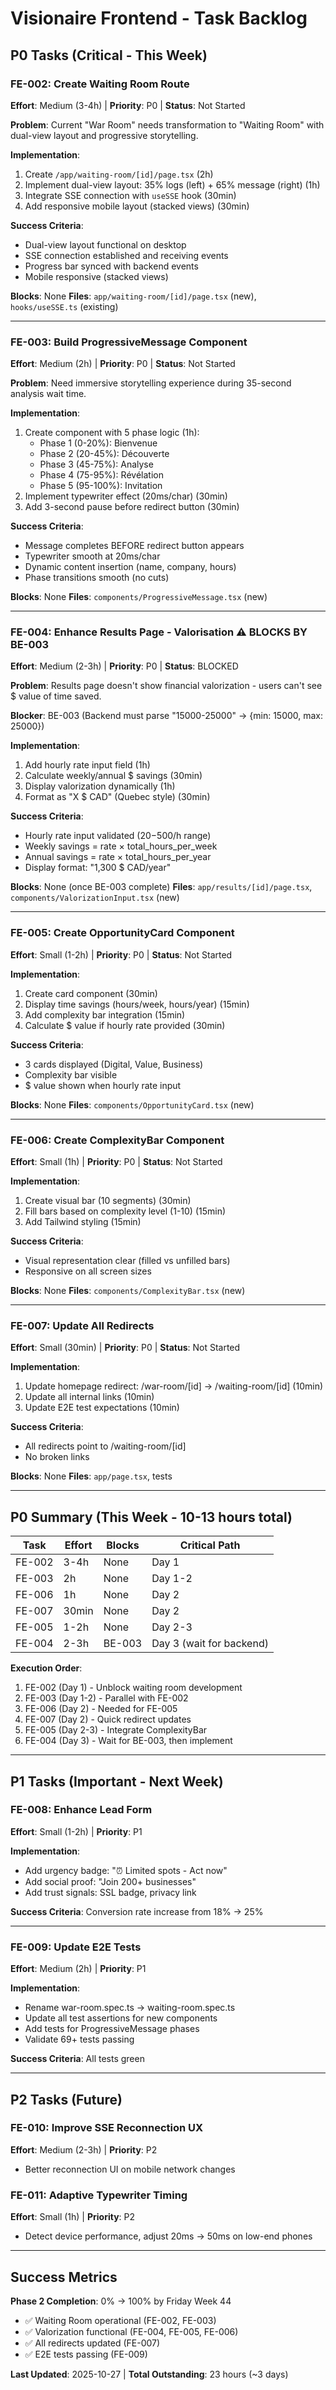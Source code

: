 # Visionaire Frontend - Task Backlog

## P0 Tasks (Critical - This Week)

### FE-002: Create Waiting Room Route
**Effort**: Medium (3-4h) | **Priority**: P0 | **Status**: Not Started

**Problem**: Current "War Room" needs transformation to "Waiting Room" with dual-view layout and progressive storytelling.

**Implementation**:
1. Create `/app/waiting-room/[id]/page.tsx` (2h)
2. Implement dual-view layout: 35% logs (left) + 65% message (right) (1h)
3. Integrate SSE connection with `useSSE` hook (30min)
4. Add responsive mobile layout (stacked views) (30min)

**Success Criteria**:
- Dual-view layout functional on desktop
- SSE connection established and receiving events
- Progress bar synced with backend events
- Mobile responsive (stacked views)

**Blocks**: None
**Files**: `app/waiting-room/[id]/page.tsx` (new), `hooks/useSSE.ts` (existing)

---

### FE-003: Build ProgressiveMessage Component
**Effort**: Medium (2h) | **Priority**: P0 | **Status**: Not Started

**Problem**: Need immersive storytelling experience during 35-second analysis wait time.

**Implementation**:
1. Create component with 5 phase logic (1h):
   - Phase 1 (0-20%): Bienvenue
   - Phase 2 (20-45%): Découverte
   - Phase 3 (45-75%): Analyse
   - Phase 4 (75-95%): Révélation
   - Phase 5 (95-100%): Invitation
2. Implement typewriter effect (20ms/char) (30min)
3. Add 3-second pause before redirect button (30min)

**Success Criteria**:
- Message completes BEFORE redirect button appears
- Typewriter smooth at 20ms/char
- Dynamic content insertion (name, company, hours)
- Phase transitions smooth (no cuts)

**Blocks**: None
**Files**: `components/ProgressiveMessage.tsx` (new)

---

### FE-004: Enhance Results Page - Valorisation ⚠️ BLOCKS BY BE-003
**Effort**: Medium (2-3h) | **Priority**: P0 | **Status**: BLOCKED

**Problem**: Results page doesn't show financial valorization - users can't see $ value of time saved.

**Blocker**: BE-003 (Backend must parse "15000-25000" → {min: 15000, max: 25000})

**Implementation**:
1. Add hourly rate input field (1h)
2. Calculate weekly/annual $ savings (30min)
3. Display valorization dynamically (1h)
4. Format as "X $ CAD" (Quebec style) (30min)

**Success Criteria**:
- Hourly rate input validated ($20-$500/h range)
- Weekly savings = rate × total_hours_per_week
- Annual savings = rate × total_hours_per_year
- Display format: "1,300 $ CAD/year"

**Blocks**: None (once BE-003 complete)
**Files**: `app/results/[id]/page.tsx`, `components/ValorizationInput.tsx` (new)

---

### FE-005: Create OpportunityCard Component
**Effort**: Small (1-2h) | **Priority**: P0 | **Status**: Not Started

**Implementation**:
1. Create card component (30min)
2. Display time savings (hours/week, hours/year) (15min)
3. Add complexity bar integration (15min)
4. Calculate $ value if hourly rate provided (30min)

**Success Criteria**:
- 3 cards displayed (Digital, Value, Business)
- Complexity bar visible
- $ value shown when hourly rate input

**Blocks**: None
**Files**: `components/OpportunityCard.tsx` (new)

---

### FE-006: Create ComplexityBar Component
**Effort**: Small (1h) | **Priority**: P0 | **Status**: Not Started

**Implementation**:
1. Create visual bar (10 segments) (30min)
2. Fill bars based on complexity level (1-10) (15min)
3. Add Tailwind styling (15min)

**Success Criteria**:
- Visual representation clear (filled vs unfilled bars)
- Responsive on all screen sizes

**Blocks**: None
**Files**: `components/ComplexityBar.tsx` (new)

---

### FE-007: Update All Redirects
**Effort**: Small (30min) | **Priority**: P0 | **Status**: Not Started

**Implementation**:
1. Update homepage redirect: /war-room/[id] → /waiting-room/[id] (10min)
2. Update all internal links (10min)
3. Update E2E test expectations (10min)

**Success Criteria**:
- All redirects point to /waiting-room/[id]
- No broken links

**Blocks**: None
**Files**: `app/page.tsx`, tests

---

## P0 Summary (This Week - 10-13 hours total)

| Task | Effort | Blocks | Critical Path |
|------|--------|--------|---------------|
| FE-002 | 3-4h | None | Day 1 |
| FE-003 | 2h | None | Day 1-2 |
| FE-006 | 1h | None | Day 2 |
| FE-007 | 30min | None | Day 2 |
| FE-005 | 1-2h | None | Day 2-3 |
| FE-004 | 2-3h | BE-003 | Day 3 (wait for backend) |

**Execution Order**:
1. FE-002 (Day 1) - Unblock waiting room development
2. FE-003 (Day 1-2) - Parallel with FE-002
3. FE-006 (Day 2) - Needed for FE-005
4. FE-007 (Day 2) - Quick redirect updates
5. FE-005 (Day 2-3) - Integrate ComplexityBar
6. FE-004 (Day 3) - Wait for BE-003, then implement

---

## P1 Tasks (Important - Next Week)

### FE-008: Enhance Lead Form
**Effort**: Small (1-2h) | **Priority**: P1

**Implementation**:
- Add urgency badge: "⏰ Limited spots - Act now"
- Add social proof: "Join 200+ businesses"
- Add trust signals: SSL badge, privacy link

**Success Criteria**: Conversion rate increase from 18% → 25%

---

### FE-009: Update E2E Tests
**Effort**: Medium (2h) | **Priority**: P1

**Implementation**:
- Rename war-room.spec.ts → waiting-room.spec.ts
- Update all test assertions for new components
- Add tests for ProgressiveMessage phases
- Validate 69+ tests passing

**Success Criteria**: All tests green

---

## P2 Tasks (Future)

### FE-010: Improve SSE Reconnection UX
**Effort**: Medium (2-3h) | **Priority**: P2
- Better reconnection UI on mobile network changes

### FE-011: Adaptive Typewriter Timing
**Effort**: Small (1h) | **Priority**: P2
- Detect device performance, adjust 20ms → 50ms on low-end phones

---

## Success Metrics

**Phase 2 Completion**: 0% → 100% by Friday Week 44

- ✅ Waiting Room operational (FE-002, FE-003)
- ✅ Valorization functional (FE-004, FE-005, FE-006)
- ✅ All redirects updated (FE-007)
- ✅ E2E tests passing (FE-009)

**Last Updated**: 2025-10-27 | **Total Outstanding**: 23 hours (~3 days)
